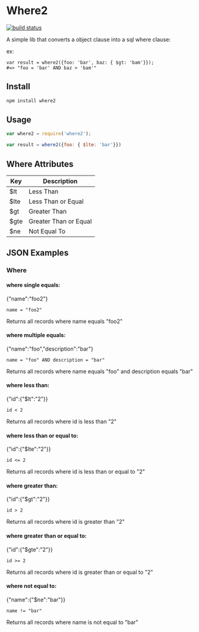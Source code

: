 # Where2 

[![build status](https://secure.travis-ci.org/twilson63/where2.png)](http://travis-ci.org/twilson63/where2)

A simple lib that converts a object clause into a sql where clause:

ex:

```
var result = where2({foo: 'bar', baz: { $gt: 'bam'}});
#=> "foo = 'bar' AND baz > 'bam'"
```

## Install

``` sh
npm install where2
```

## Usage

``` js
var where2 = require('where2');

var result = where2({foo: { $lte: 'bar'}})
```

## Where Attributes

Key | Description
----|------------
$lt | Less Than
$lte | Less Than or Equal
$gt | Greater Than
$gte | Greater Than or Equal
$ne  | Not Equal To

## JSON Examples

### Where
#### where single equals:

  {"name":"foo2"}
```
name = "foo2"
```
Returns all records where name equals "foo2"

#### where multiple equals:

  {"name":"foo","description":"bar"}
```
name = "foo" AND description = "bar"
```
Returns all records where name equals "foo" and description equals "bar"

#### where less than:

  {"id":{"$lt":"2"}}
```
id < 2
```
Returns all records where id is less than "2"

#### where less than or equal to:

  {"id":{"$lte":"2"}}
```
id <= 2
```
Returns all records where id is less than or equal to "2"

#### where greater than:

  {"id":{"$gt":"2"}}
```
id > 2
```
Returns all records where id is greater than "2"

#### where greater than or equal to:

  {"id":{"$gte":"2"}}
```
id >= 2
```
Returns all records where id is greater than or equal to "2"

#### where not equal to:

  {"name":{"$ne":"bar"}}
```
name != "bar"
```
Returns all records where name is not equal to "bar"

